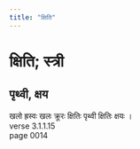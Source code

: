 ```yaml
---
title: "क्षिति"
---
```


# क्षिति; स्त्री
## पृथ्वी, क्षय
खलो ह्रस्वः खलः क्रूरः क्षितिः पृथ्वी क्षितिः क्षयः ।<br />verse 3.1.1.15<br />page 0014

